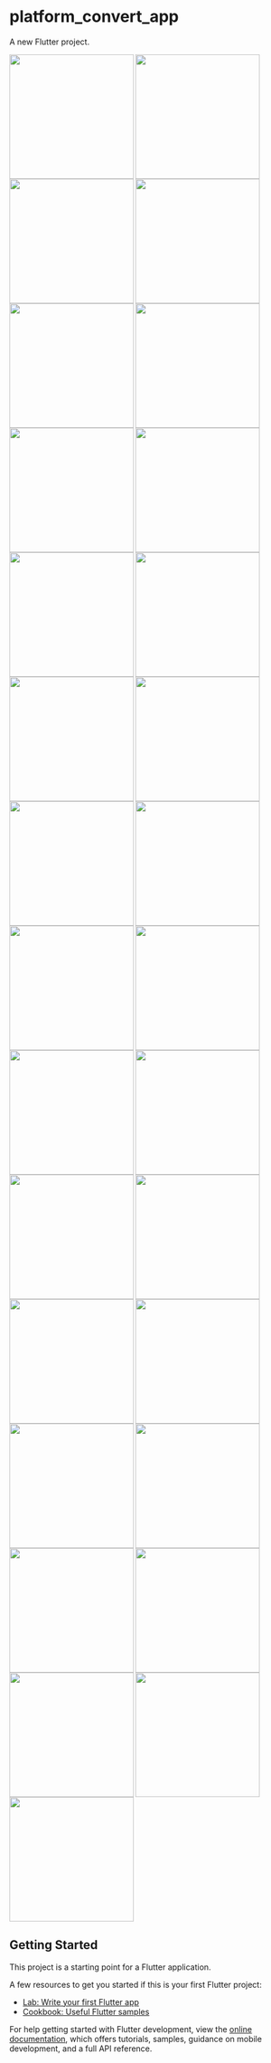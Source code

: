 # platform_convert_app

A new Flutter project.

<img align = "left" src="https://user-images.githubusercontent.com/126376629/236149363-0492ab12-e7bf-4b40-8fc0-020db7990bd2.png" width="220px">
<img align = "left" src="https://user-images.githubusercontent.com/126376629/236149379-aeccf17a-2749-433a-9f58-3abe2c0adf44.png" width="220px">
<img  src="https://user-images.githubusercontent.com/126376629/236149381-3a7026f5-39d0-455a-a1ea-fc04bfea23d6.png" width="220px">

<img align = "left" src="https://user-images.githubusercontent.com/126376629/236149386-991bfd0c-25ac-471b-9d2a-11550b1fcb8c.png" width="220px">
<img align = "left" src="https://user-images.githubusercontent.com/126376629/236149395-088c5d38-37e2-4470-a11b-589ca887c5e0.png" width="220px">
<img  src="https://user-images.githubusercontent.com/126376629/236149529-02531834-941a-4932-bdd4-cc5177c38ead.png" width="220px">


<img align = "left" src="https://user-images.githubusercontent.com/126376629/236149456-c216f8a0-0add-47fe-93b7-8a9bcaf0f417.png" width="220px">
<img align = "left" src="https://user-images.githubusercontent.com/126376629/236149465-f7366f95-8ffb-430d-955e-c099a3c1b50c.png" width="220px">
<img align = "left" src="https://user-images.githubusercontent.com/126376629/236149475-6f179a1b-d091-42b0-85e4-d512c4bf2045.png" width="220px">

<img align = "left" src="https://user-images.githubusercontent.com/126376629/236149487-7917cb73-bfc7-48a7-973a-c495d95d768c.png" width="220px">
<img align = "left" src="https://user-images.githubusercontent.com/126376629/236149522-22a5a3b6-04b0-47f6-aa7a-038394c2bad6.png" width="220px">
<img  src="https://user-images.githubusercontent.com/126376629/236149406-195bc46a-d87e-4699-83e5-39ad267b23ce.png" width="220px">


<img align = "left" src="https://user-images.githubusercontent.com/126376629/236149532-a9d56c7f-ff79-42b1-8acb-7bd0c8c5cd73.png" width="220px">
<img align = "left" src="https://user-images.githubusercontent.com/126376629/236149540-621d205d-daea-4377-b5a8-f0fdbbbc5a83.png" width="220px">
<img align = "left" src="https://user-images.githubusercontent.com/126376629/236149547-dd488372-09f8-4817-9235-3fbd1555958d.png" width="220px">

<img align = "left" src="https://user-images.githubusercontent.com/126376629/236149600-4cad4567-d06d-496f-89be-7bd5a66ae9ea.png" width="220px">
<img align = "left" src="https://user-images.githubusercontent.com/126376629/236149622-1bf30da5-77f9-4c04-b167-c048de2ae7f9.png" width="220px">
<img  src="https://user-images.githubusercontent.com/126376629/236149627-fed1fb65-9169-4cef-9b5a-1238e9205682.png" width="220px">

<img align = "left" src="https://user-images.githubusercontent.com/126376629/236149630-bcabd3c9-81d3-4554-8bb2-bba37a1d286e.png" width="220px">
<img align = "left" src="https://user-images.githubusercontent.com/126376629/236149636-ea5e685b-b1ac-474d-9230-b12dcfbf3ffc.png" width="220px">
<img  src="https://user-images.githubusercontent.com/126376629/236149647-d50f67aa-0e12-42e8-bf96-3d991c5bc708.png" width="220px">

<img align = "left" src="https://user-images.githubusercontent.com/126376629/236149651-20aedf60-ce63-4e46-be31-584b406a4098.png" width="220px">
<img align = "left" src="https://user-images.githubusercontent.com/126376629/236149656-6fa66f90-f0fa-4175-ba79-c35771052fc9.png" width="220px">
<img  src="https://user-images.githubusercontent.com/126376629/236149660-c8bd0d26-2efb-4879-8dae-413d742a63ea.png" width="220px">


<img align = "left" src="https://user-images.githubusercontent.com/126376629/236149665-bfde3069-7ff4-4311-a941-2cb4b8cfa72d.png" width="220px">
<img align = "left" src="https://user-images.githubusercontent.com/126376629/236149673-c3b6d6f8-7048-4246-b557-0c24aecf8745.png" width="220px">
<img  src="https://user-images.githubusercontent.com/126376629/236149356-8b71779b-adb2-4a62-b3f1-19851beee1bc.png" width="220px">

<img align = "left" src="https://user-images.githubusercontent.com/126376629/236149361-c9b3341e-555e-4967-af83-bd64ae9abd98.png" width="220px">
<img src="https://user-images.githubusercontent.com/126376629/236149373-e47421d7-e4e4-4790-862f-d99309bdb861.png" width="220px">





## Getting Started

This project is a starting point for a Flutter application.

A few resources to get you started if this is your first Flutter project:

- [Lab: Write your first Flutter app](https://docs.flutter.dev/get-started/codelab)
- [Cookbook: Useful Flutter samples](https://docs.flutter.dev/cookbook)

For help getting started with Flutter development, view the
[online documentation](https://docs.flutter.dev/), which offers tutorials,
samples, guidance on mobile development, and a full API reference.
